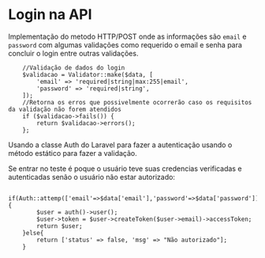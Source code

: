 # Login na API

Implementação do metodo HTTP/POST onde as informações são `email` e  `password` com algumas validações como requerido  o email e senha para concluir o login entre outras validações.
```
    //Validação de dados do login
    $validacao = Validator::make($data, [
        'email' => 'required|string|max:255|email',
        'password' => 'required|string',
    ]);
    //Retorna os erros que possivelmente ocorrerão caso os requisitos da validação não forem atendidos
    if ($validacao->fails()) {
        return $validacao->errors();
    };
```
Usando a classe Auth do Laravel para fazer a autenticação usando o método estático para fazer a validação.

Se entrar no teste é poque o usuário teve suas credencias verificadas e autenticadas senão o usuário não estar autorizado:
```
    if(Auth::attemp(['email'=>$data['email'],'password'=>$data['password']])){
        $user = auth()->user();
        $user->token = $user->createToken($user->email)->accessToken;
        return $user;
    }else{
        return ['status' => false, 'msg' => "Não autorizado"];
    } 
```
